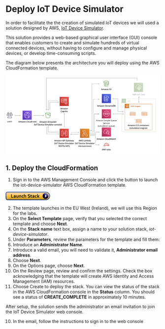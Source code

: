 # Deploy IoT Device Simulator

In order to facilitate the the creation of simulated IoT devices we will used a solution designed by AWS, [IoT Device Simulator](https://aws.amazon.com/solutions/implementations/iot-device-simulator/).

This solution provides a web-based graphical user interface (GUI) console that enables customers to create and simulate hundreds of virtual connected devices, without having to configure and manage physical devices, or develop time-consuming scripts.

The diagram below presents the architecture you will deploy using the AWS CloudFormation template.

![image](img/iot-device-simulator-architecture.png)


## 1. Deploy the CloudFormation

1. Sign in to the AWS Management Console and click the button to launch the iot-device-simulator AWS CloudFormation template.

[![image](img/cloudformation-launch-stack.png)](https://console.aws.amazon.com/cloudformation/home?region=eu-west-1#/stacks/new?templateURL=https:%2F%2Fs3.amazonaws.com%2Fsolutions-reference%2Fiot-device-simulator%2Flatest%2Fiot-device-simulator.template)

2. The template launches in the EU West (Ireland), we will use this Region for the labs.
3. On the **Select Template** page, verify that you selected the correct template and choose **Next**.
4. On the **Stack name** text box, assign a name to your solution stack, *iot-device-simulator*.
5. Under **Parameters**, review the parameters for the template and fill them:
  1. Introduce an **Administrator Name**.
  2. Introduce a valid email, you will need to validate it, **Administrator email address**.
6. Choose **Next**.
7. On the Options page, choose **Next**.
8. On the Review page, review and confirm the settings. Check the box acknowledging that the template will create AWS Identity and Access Management (IAM) resources.
9. Choose Create to deploy the stack.
You can view the status of the stack in the AWS CloudFormation console in the **Status** column. You should see a status of **CREATE_COMPLETE** in approximately 10 minutes.

After setup, the solution sends the administrator an email invitation to join the IoT Device Simulator web console.

10. In the email, follow the instructions to sign in to the web console
